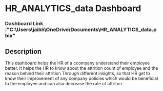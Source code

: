 # HR_ANALYTICS_data Dashboard

### Dashboard Link :"C:\Users\jaibh\OneDrive\Documents\HR_ANALYTICS_data.pbix"

## Description 
This dashboard helps the HR of a ccompany  understand their employee better. It helps the HR to know about the attrition count 
of employee and the reason behind their attrition Through different insights, so that HR  get to know their improvement of any company policies 
which would be beneficial to the employee and can also decrease the rate of attriton 
